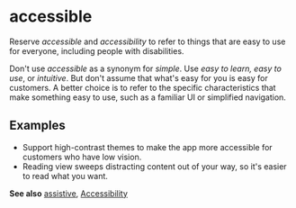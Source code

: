 # accessible

Reserve *accessible* and *accessibility* to refer to things that are easy to use for everyone, including people with disabilities.

Don't use *accessible* as a synonym for *simple*. Use *easy to learn, easy to use*, or *intuitive*. But don't assume that what's easy for you is easy for customers. A better choice is to refer to the specific characteristics that make something easy to use, such as a familiar UI or simplified navigation.

## Examples

- Support high-contrast themes to make the app more accessible for customers who have low vision.  
- Reading view sweeps distracting content out of your way, so it's easier to read what you want.

**See also**  [assistive](../a/assistive.md), [Accessibility](../../accessibility.md)
